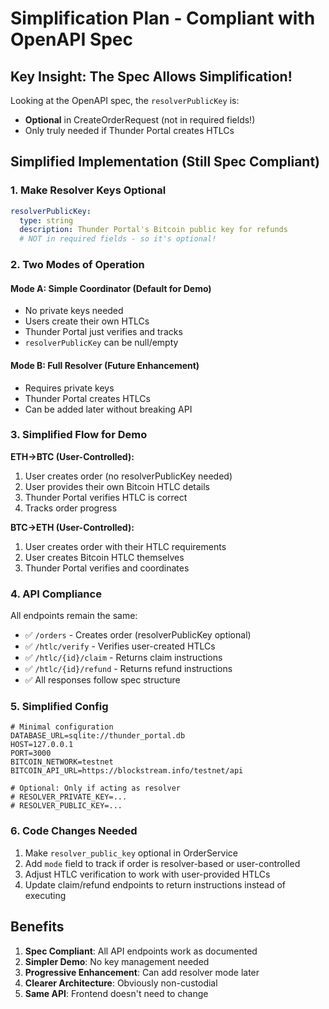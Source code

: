 # Simplification Plan - Compliant with OpenAPI Spec

## Key Insight: The Spec Allows Simplification!

Looking at the OpenAPI spec, the `resolverPublicKey` is:
- **Optional** in CreateOrderRequest (not in required fields!)
- Only truly needed if Thunder Portal creates HTLCs

## Simplified Implementation (Still Spec Compliant)

### 1. Make Resolver Keys Optional
```yaml
resolverPublicKey:
  type: string
  description: Thunder Portal's Bitcoin public key for refunds
  # NOT in required fields - so it's optional!
```

### 2. Two Modes of Operation

#### Mode A: Simple Coordinator (Default for Demo)
- No private keys needed
- Users create their own HTLCs
- Thunder Portal just verifies and tracks
- `resolverPublicKey` can be null/empty

#### Mode B: Full Resolver (Future Enhancement)
- Requires private keys
- Thunder Portal creates HTLCs
- Can be added later without breaking API

### 3. Simplified Flow for Demo

**ETH→BTC (User-Controlled):**
1. User creates order (no resolverPublicKey needed)
2. User provides their own Bitcoin HTLC details
3. Thunder Portal verifies HTLC is correct
4. Tracks order progress

**BTC→ETH (User-Controlled):**
1. User creates order with their HTLC requirements
2. User creates Bitcoin HTLC themselves
3. Thunder Portal verifies and coordinates

### 4. API Compliance

All endpoints remain the same:
- ✅ `/orders` - Creates order (resolverPublicKey optional)
- ✅ `/htlc/verify` - Verifies user-created HTLCs
- ✅ `/htlc/{id}/claim` - Returns claim instructions
- ✅ `/htlc/{id}/refund` - Returns refund instructions
- ✅ All responses follow spec structure

### 5. Simplified Config

```env
# Minimal configuration
DATABASE_URL=sqlite://thunder_portal.db
HOST=127.0.0.1
PORT=3000
BITCOIN_NETWORK=testnet
BITCOIN_API_URL=https://blockstream.info/testnet/api

# Optional: Only if acting as resolver
# RESOLVER_PRIVATE_KEY=...
# RESOLVER_PUBLIC_KEY=...
```

### 6. Code Changes Needed

1. Make `resolver_public_key` optional in OrderService
2. Add `mode` field to track if order is resolver-based or user-controlled
3. Adjust HTLC verification to work with user-provided HTLCs
4. Update claim/refund endpoints to return instructions instead of executing

## Benefits

1. **Spec Compliant**: All API endpoints work as documented
2. **Simpler Demo**: No key management needed
3. **Progressive Enhancement**: Can add resolver mode later
4. **Clearer Architecture**: Obviously non-custodial
5. **Same API**: Frontend doesn't need to change